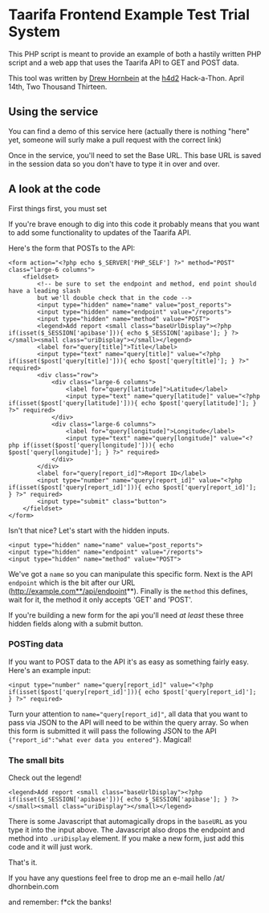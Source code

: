 Taarifa Frontend Example Test Trial System
====

This PHP script is meant to provide an example of both a hastily written PHP script and a web app that uses the Taarifa API to GET and POST data.

This tool was written by [Drew Hornbein](//github.com/dhornbein) at the [h4d2](//h4d2.eu) Hack-a-Thon. April 14th, Two Thousand Thirteen.

## Using the service

You can find a demo of this service here (actually there is nothing "here" yet, someone will surly make a pull request with the correct link)

Once in the service, you'll need to set the Base URL. This base URL is saved in the session data so you don't have to type it in over and over.

## A look at the code

First things first, you must set

If you're brave enough to dig into this code it probably means that you want to add some functionality to updates of the Taarifa API.

Here's the form that POSTs to the API:

```
<form action="<?php echo $_SERVER['PHP_SELF'] ?>" method="POST" class="large-6 columns">
	<fieldset>
		<!-- be sure to set the endpoint and method, end point should have a leading slash
		but we'll double check that in the code -->
		<input type="hidden" name="name" value="post_reports">
		<input type="hidden" name="endpoint" value="/reports">
		<input type="hidden" name="method" value="POST">
		<legend>Add report <small class="baseUrlDisplay"><?php if(isset($_SESSION['apibase'])){ echo $_SESSION['apibase']; } ?></small><small class="uriDisplay"></small></legend>
		<label for="query[title]">Title</label>
		<input type="text" name="query[title]" value="<?php if(isset($post['query[title]'])){ echo $post['query[title]']; } ?>" required>
		<div class="row">
			<div class="large-6 columns">
				<label for="query[latitude]">Latitude</label>
				<input type="text" name="query[latitude]" value="<?php if(isset($post['query[latitude]'])){ echo $post['query[latitude]']; } ?>" required>
			</div>
			<div class="large-6 columns">
				<label for="query[longitude]">Longitude</label>
				<input type="text" name="query[longitude]" value="<?php if(isset($post['query[longitude]'])){ echo $post['query[longitude]']; } ?>" required>
			</div>
		</div>
		<label for="query[report_id]">Report ID</label>
		<input type="number" name="query[report_id]" value="<?php if(isset($post['query[report_id]'])){ echo $post['query[report_id]']; } ?>" required>
		<input type="submit" class="button">
	</fieldset>
</form>
```

Isn't that nice? Let's start with the hidden inputs.

```
<input type="hidden" name="name" value="post_reports">
<input type="hidden" name="endpoint" value="/reports">
<input type="hidden" name="method" value="POST">
```
We've got a `name` so you can manipulate this specific form. Next is the API `endpoint` which is the bit after our URL (http://example.com**/api/endpoint**). Finally is the `method` this defines, wait for it, the method it only accepts 'GET' and 'POST'. 

If you're building a new form for the api you'll need *at least* these three hidden fields along with a submit button.

### POSTing data

If you want to POST data to the API it's as easy as something fairly easy. Here's an example input:

`<input type="number" name="query[report_id]" value="<?php if(isset($post['query[report_id]'])){ echo $post['query[report_id]']; } ?>" required>`

Turn your attention to `name="query[report_id]"`, all data that you want to pass via JSON to the API will need to be within the query array. So when this form is submitted it will pass the following JSON to the API `{"report_id":"what ever data you entered"}`. Magical!

### The small bits

Check out the legend! 

```
<legend>Add report <small class="baseUrlDisplay"><?php if(isset($_SESSION['apibase'])){ echo $_SESSION['apibase']; } ?></small><small class="uriDisplay"></small></legend>
```

There is some Javascript that automagically drops in the `baseURL` as you type it into the input above. The Javascript also drops the endpoint and method into `.uriDisplay` element. If you make a new form, just add this code and it will just work.

That's it.

If you have any questions feel free to drop me an e-mail hello /at/ dhornbein.com

and remember: f*ck the banks!